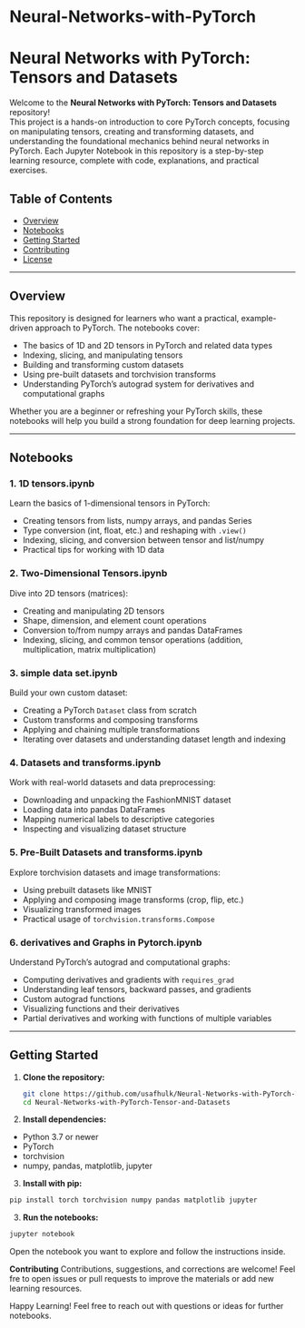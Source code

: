 # Neural-Networks-with-PyTorch

# Neural Networks with PyTorch: Tensors and Datasets

Welcome to the **Neural Networks with PyTorch: Tensors and Datasets** repository!  
This project is a hands-on introduction to core PyTorch concepts, focusing on manipulating tensors, creating and transforming datasets, and understanding the foundational mechanics behind neural networks in PyTorch. Each Jupyter Notebook in this repository is a step-by-step learning resource, complete with code, explanations, and practical exercises.

## Table of Contents

- [Overview](#overview)
- [Notebooks](#notebooks)
- [Getting Started](#getting-started)
- [Contributing](#contributing)
- [License](#license)

---

## Overview

This repository is designed for learners who want a practical, example-driven approach to PyTorch. The notebooks cover:

- The basics of 1D and 2D tensors in PyTorch and related data types
- Indexing, slicing, and manipulating tensors
- Building and transforming custom datasets
- Using pre-built datasets and torchvision transforms
- Understanding PyTorch’s autograd system for derivatives and computational graphs

Whether you are a beginner or refreshing your PyTorch skills, these notebooks will help you build a strong foundation for deep learning projects.

---

## Notebooks

### 1. **1D tensors.ipynb**
Learn the basics of 1-dimensional tensors in PyTorch:
- Creating tensors from lists, numpy arrays, and pandas Series
- Type conversion (int, float, etc.) and reshaping with `.view()`
- Indexing, slicing, and conversion between tensor and list/numpy
- Practical tips for working with 1D data

### 2. **Two-Dimensional Tensors.ipynb**
Dive into 2D tensors (matrices):
- Creating and manipulating 2D tensors
- Shape, dimension, and element count operations
- Conversion to/from numpy arrays and pandas DataFrames
- Indexing, slicing, and common tensor operations (addition, multiplication, matrix multiplication)

### 3. **simple data set.ipynb**
Build your own custom dataset:
- Creating a PyTorch `Dataset` class from scratch
- Custom transforms and composing transforms
- Applying and chaining multiple transformations
- Iterating over datasets and understanding dataset length and indexing

### 4. **Datasets and transforms.ipynb**
Work with real-world datasets and data preprocessing:
- Downloading and unpacking the FashionMNIST dataset
- Loading data into pandas DataFrames
- Mapping numerical labels to descriptive categories
- Inspecting and visualizing dataset structure

### 5. **Pre-Built Datasets and transforms.ipynb**
Explore torchvision datasets and image transformations:
- Using prebuilt datasets like MNIST
- Applying and composing image transforms (crop, flip, etc.)
- Visualizing transformed images
- Practical usage of `torchvision.transforms.Compose`

### 6. **derivatives and Graphs in Pytorch.ipynb**
Understand PyTorch’s autograd and computational graphs:
- Computing derivatives and gradients with `requires_grad`
- Understanding leaf tensors, backward passes, and gradients
- Custom autograd functions
- Visualizing functions and their derivatives
- Partial derivatives and working with functions of multiple variables

---

## Getting Started

1. **Clone the repository:**
   ```bash
   git clone https://github.com/usafhulk/Neural-Networks-with-PyTorch-Tensor-and-Datasets.git
   cd Neural-Networks-with-PyTorch-Tensor-and-Datasets
2. **Install dependencies:**

- Python 3.7 or newer
- PyTorch
- torchvision
- numpy, pandas, matplotlib, jupyter
3. **Install with pip:**

```bash
pip install torch torchvision numpy pandas matplotlib jupyter
```
3. **Run the notebooks:**

```bash
jupyter notebook
```
Open the notebook you want to explore and follow the instructions inside.

**Contributing**
Contributions, suggestions, and corrections are welcome!
Feel fre to open issues or pull requests to improve the materials or add new learning resources.


Happy Learning!
Feel free to reach out with questions or ideas for further notebooks.
